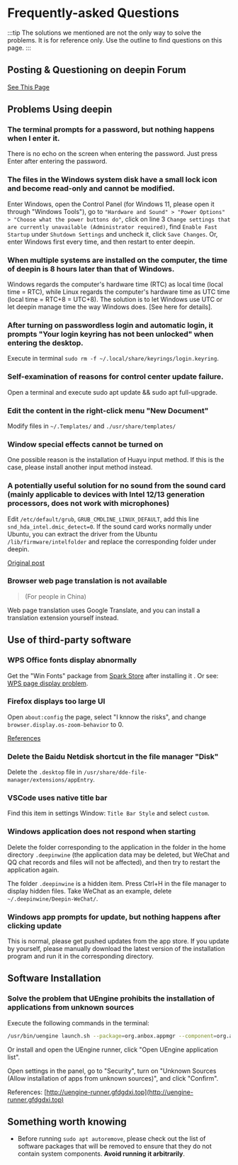 # Frequently-asked Questions
:::tip
The solutions we mentioned are not the only way to solve the problems. It is for reference only.
Use the outline to find questions on this page.
:::

## Posting & Questioning on deepin Forum
[See This Page](/en/Linux-solutions/how-to-question)

## Problems Using deepin
### The terminal prompts for a password, but nothing happens when I enter it.
There is no echo on the screen when entering the password. Just press Enter after entering the password.

### The files in the Windows system disk have a small lock icon and become read-only and cannot be modified.
Enter Windows, open the Control Panel (for Windows 11, please open it through "Windows Tools"), go to ```"Hardware and Sound" > "Power Options" > "Choose what the power buttons do"```, click on line 3 ```Change settings that are currently unavailable (Administrator required)```, find ```Enable Fast Startup``` under ```Shutdown Settings``` and uncheck it, click ```Save Changes```. Or, enter Windows first every time, and then restart to enter deepin.

### When multiple systems are installed on the computer, the time of deepin is 8 hours later than that of Windows.
Windows regards the computer's hardware time (RTC) as local time (local time = RTC), while Linux regards the computer's hardware time as UTC time (local time = RTC+8 = UTC+8). The solution is to let Windows use UTC or let deepin manage time the way Windows does. [See here for details].

### After turning on passwordless login and automatic login, it prompts "Your login keyring has not been unlocked" when entering the desktop.
Execute in terminal `sudo rm -f ~/.local/share/keyrings/login.keyring`.

### Self-examination of reasons for control center update failure.
Open a terminal and execute sudo apt update && sudo apt full-upgrade.

### Edit the content in the right-click menu "New Document"
Modify files in `~/.Templates/` and `./usr/share/templates/`

### Window special effects cannot be turned on
One possible reason is the installation of Huayu input method. If this is the case, please install another input method instead.

### A potentially useful solution for no sound from the sound card (mainly applicable to devices with Intel 12/13 generation processors, does not work with microphones)
Edit `/etc/default/grub`, `GRUB_CMDLINE_LINUX_DEFAULT`, add this line `snd_hda_intel.dmic_detect=0`. If the sound card works normally under Ubuntu, you can extract the driver from the Ubuntu `/lib/firmware/intelfolder` and replace the corresponding folder under deepin. 

[Original post](https://bbs.deepin.org/post/248032)

### Browser web page translation is not available
> (For people in China)

Web page translation uses Google Translate, and you can install a translation extension yourself instead.

## Use of third-party software
### WPS Office fonts display abnormally
Get the "Win Fonts" package from [Spark Store](https://www.spark-app.store) after installing it . Or see: [WPS page display problem](https://wiki.deepin.org/zh/WPS页面显示问题).

### Firefox displays too large UI
Open `about:config` the page, select "I knnow the risks", and change `browser.display.os-zoom-behavior` to 0.

[References](https://blog.shenmo.tech/post/%E4%BF%AE%E5%A4%8D%E7%81%AB%E7%8B%90103%E7%89%88%E6%9C%AC%E5%B7%A8%E5%A4%A7%E8%BF%87%E5%A4%A7ui%E9%97%AE%E9%A2%98/)

### Delete the Baidu Netdisk shortcut in the file manager "Disk"
Delete the `.desktop` file in `/usr/share/dde-file-manager/extensions/appEntry`.

### VSCode uses native title bar
Find this item in settings Window: `Title Bar Style` and select `custom`.

### Windows application does not respond when starting
Delete the folder corresponding to the application in the folder in the home directory `.deepinwine` (the application data may be deleted, but WeChat and QQ chat records and files will not be affected), and then try to restart the application again.

The folder `.deepinwine` is a hidden item. Press Ctrl+H in the file manager to display hidden files. Take WeChat as an example, delete `~/.deepinwine/Deepin-WeChat/`.

### Windows app prompts for update, but nothing happens after clicking update
This is normal, please get pushed updates from the app store. If you update by yourself, please manually download the latest version of the installation program and run it in the corresponding directory.

## Software Installation

### Solve the problem that UEngine prohibits the installation of applications from unknown sources
Execute the following commands in the terminal:
``` sh
/usr/bin/uengine launch.sh --package=org.anbox.appmgr --component=org.anbox.appmgr.AppViewActivity
```
Or install and open the UEngine runner, click "Open UEngine application list".

Open settings in the panel, go to "Security", turn on "Unknown Sources (Allow installation of apps from unknown sources)", and click "Confirm".

References: [http://uengine-runner.gfdgdxi.top](http://uengine-runner.gfdgdxi.top)

## Something worth knowing
- Before running `sudo apt autoremove`, please check out the list of software packages that will be removed to ensure that they do not contain system components. **Avoid running it arbitrarily**.
